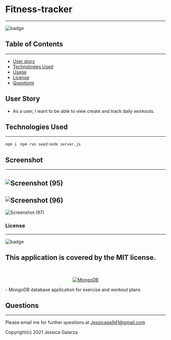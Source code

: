 # Fitness-tracker
-------
![badge](https://img.shields.io/badge/license-MIT-ff69b4)

## Table of Contents
---------
- [User story](#user-story)
- [Technologies Used](#technologies-used)
- [Usage](#usage)
- [License](#license)
- [Questions](#questions)

## User Story
* As a user, I want to be able to view create and track daily workouts.


## Technologies Used
------
``npm i ``
``npm run seed``
``node server.js``

## Screenshot
-----
![Screenshot (95)](https://user-images.githubusercontent.com/87554644/142095471-b5485f1e-0f70-4721-82a8-342b5ce9644b.png)
-
![Screenshot (96)](https://user-images.githubusercontent.com/87554644/142095516-18bc0beb-0649-403a-9829-4f3966b080a9.png)
-
![Screenshot (97)](https://user-images.githubusercontent.com/87554644/142095540-450f14ab-43f3-4913-a67c-2f70ec8435a3.png)

### License
-------
![badge](https://img.shields.io/badge/license-MIT-ff69b4)

This application is covered by the MIT license. 
----------------------------------------------------------------
</br>
<p align="center">
   <a href="https://www.mongodb.com/"><img src="https://img.shields.io/badge/-MongoDB-blue?style=for-the-badge" alt="MongoDB" /></a>
</p>
- MongoDB database application for exercise and workout plans 


## Questions
-----
Please email me for further questions at Jessicaga941@gmail.com

Copyright(c) 2021 Jessica Galarza


